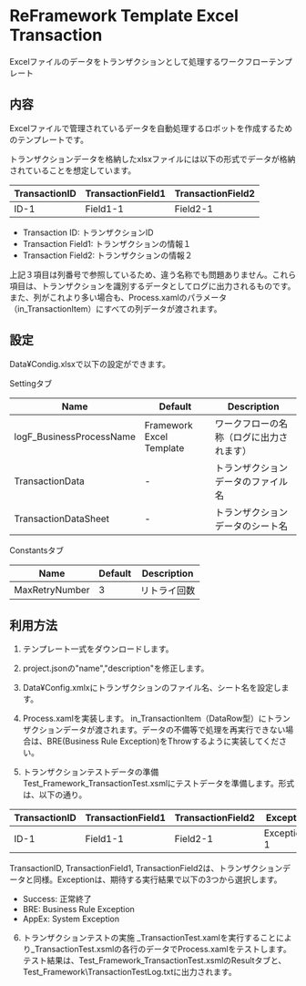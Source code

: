 # ReFramework Template Excel Transaction

Excelファイルのデータをトランザクションとして処理するワークフローテンプレート

## 内容

Excelファイルで管理されているデータを自動処理するロボットを作成するためのテンプレートです。

トランザクションデータを格納したxlsxファイルには以下の形式でデータが格納されていることを想定しています。

| TransactionID | TransactionField1 | TransactionField2 |
| ------------- | ----------------- | ----------------- |
| ID-1          | Field1-1          | Field2-1          |

* Transaction ID: トランザクションID
* Transaction Field1: トランザクションの情報１
* Transaction Field2: トランザクションの情報２

上記３項目は列番号で参照しているため、違う名称でも問題ありません。これら項目は、トランザクションを識別するデータとしてログに出力されるものです。また、列がこれより多い場合も、Process.xamlのパラメータ（in_TransactionItem）にすべての列データが渡されます。

## 設定

Data¥Condig.xlsxで以下の設定ができます。

Settingタブ

| Name                     | Default                  | Description                              |
| ------------------------ | ------------------------ | ---------------------------------------- |
| logF_BusinessProcessName | Framework Excel Template | ワークフローの名称（ログに出力されます） |
| TransactionData          | -                        | トランザクションデータのファイル名       |
| TransactionDataSheet     | -                        | トランザクションデータのシート名         |

Constantsタブ

| Name           | Default | Description  |
| -------------- | ------- | ------------ |
| MaxRetryNumber | 3       | リトライ回数 |

## 利用方法

1. テンプレート一式をダウンロードします。

2. project.jsonの"name","description"を修正します。

3. Data¥Config.xmlxにトランザクションのファイル名、シート名を設定します。

4. Process.xamlを実装します。
  in_TransactionItem（DataRow型）にトランザクションデータが渡されます。データの不備等で処理を再実行できない場合は、BRE(Business Rule Exception)をThrowするように実装してください。

5. トランザクションテストデータの準備
  Test_Framework\_TransactionTest.xsmlにテストデータを準備します。形式は、以下の通り。

  | TransactionID | TransactionField1 | TransactionField2 | Exception |
  | ------------- | ----------------- | ----------------- | --------- |
  | ID-1          | Field1-1          | Field2-1          | Exception-1 |

  TransactionID, TransactionField1, TransactionField2は、トランザクションデータと同様。Exceptionは、期待する実行結果で以下の3つから選択します。

  * Success: 正常終了
  * BRE: Business Rule Exception
  * AppEx: System Exception
  
6. トランザクションテストの実施
  _TransactionTest.xamlを実行することにより_TransactionTest.xsmlの各行のデータでProcess.xamlをテストします。テスト結果は、Test_Framework\_TransactionTest.xsmlのResultタブと、Test_Framework\TransactionTestLog.txtに出力されます。
